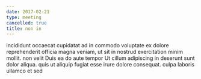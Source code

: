 ```yaml
---
date: 2017-02-21
type: meeting
cancelled: true
title: non in
---
```

incididunt occaecat cupidatat ad in commodo voluptate ex dolore reprehenderit officia magna veniam, ut sit in nostrud exercitation minim mollit. non velit Duis ea do aute tempor Ut cillum adipiscing in deserunt sunt dolor aliqua. quis ut aliquip fugiat esse irure dolore consequat. culpa laboris ullamco et sed